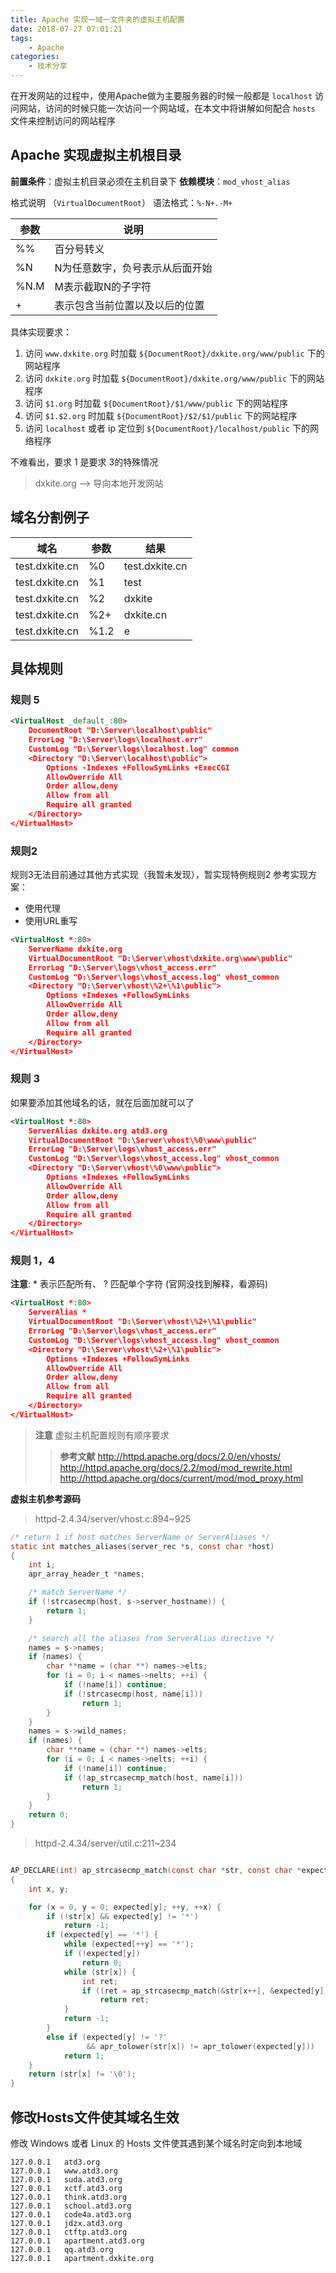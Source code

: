 ```yaml
---
title: Apache 实现一域一文件夹的虚拟主机配置
date: 2018-07-27 07:01:21
tags:
    - Apache
categories:
    - 技术分享
---
```


在开发网站的过程中，使用Apache做为主要服务器的时候一般都是 `localhost` 访问网站，访问的时候只能一次访问一个网站域，在本文中将讲解如何配合 `hosts` 文件来控制访问的网站程序

<!-- more -->

## Apache 实现虚拟主机根目录

**前置条件**：虚拟主机目录必须在主机目录下
**依赖模块**：`mod_vhost_alias`

格式说明 （`VirtualDocumentRoot`） 语法格式：`%-N+.-M+`

| 参数  | 说明  |
|-------|-------|
| %% | 百分号转义 |
| %N | N为任意数字，负号表示从后面开始 |
| %N.M | M表示截取N的子字符 |
| + | 表示包含当前位置以及以后的位置 |

具体实现要求： 

1. 访问 `www.dxkite.org` 时加载 `${DocumentRoot}/dxkite.org/www/public` 下的网站程序
2. 访问 `dxkite.org` 时加载 `${DocumentRoot}/dxkite.org/www/public` 下的网站程序
3. 访问 `$1.org` 时加载 `${DocumentRoot}/$1/www/public` 下的网站程序
4. 访问 `$1.$2.org` 时加载 `${DocumentRoot}/$2/$1/public` 下的网站程序
5. 访问 `localhost` 或者 ip 定位到 `${DocumentRoot}/localhost/public` 下的网络程序

不难看出，要求 1 是要求 3的特殊情况

> dxkite.org --> 导向本地开发网站

## 域名分割例子 

| 域名 | 参数 | 结果 |
|---|--------|-------|
| test.dxkite.cn | %0 |  test.dxkite.cn |
| test.dxkite.cn | %1 |  test |
| test.dxkite.cn | %2 |  dxkite |
| test.dxkite.cn | %2+ |  dxkite.cn |
| test.dxkite.cn | %1.2 |  e |


## 具体规则 

### 规则 5

```xml
<VirtualHost _default_:80>
    DocumentRoot "D:\Server\localhost\public"
    ErrorLog "D:\Server\logs\localhost.err"
    CustomLog "D:\Server\logs\localhost.log" common
    <Directory "D:\Server\localhost\public">
        Options -Indexes +FollowSymLinks +ExecCGI
        AllowOverride All
        Order allow,deny
        Allow from all
        Require all granted
    </Directory>
</VirtualHost>
```

### 规则2

规则3无法目前通过其他方式实现（我暂未发现），暂实现特例规则2
参考实现方案：

- 使用代理
- 使用URL重写

```xml
<VirtualHost *:80>
    ServerName dxkite.org
    VirtualDocumentRoot "D:\Server\vhost\dxkite.org\www\public" 
    ErrorLog "D:\Server\logs\vhost_access.err"
    CustomLog "D:\Server\logs\vhost_access.log" vhost_common
    <Directory "D:\Server\vhost\%2+\%1\public">
        Options +Indexes +FollowSymLinks
        AllowOverride All
        Order allow,deny
        Allow from all
        Require all granted
    </Directory>
</VirtualHost>
```
### 规则 3

如果要添加其他域名的话，就在后面加就可以了

```xml
<VirtualHost *:80>
    ServerAlias dxkite.org atd3.org
    VirtualDocumentRoot "D:\Server\vhost\%0\www\public" 
    ErrorLog "D:\Server\logs\vhost_access.err"
    CustomLog "D:\Server\logs\vhost_access.log" vhost_common
    <Directory "D:\Server\vhost\%0\www\public">
        Options +Indexes +FollowSymLinks
        AllowOverride All
        Order allow,deny
        Allow from all
        Require all granted
    </Directory>
</VirtualHost>
```

### 规则 1，4

**注意**: * 表示匹配所有、 ? 匹配单个字符 (官网没找到解释，看源码)

```xml
<VirtualHost *:80>
    ServerAlias *
    VirtualDocumentRoot "D:\Server\vhost\%2+\%1\public" 
    ErrorLog "D:\Server\logs\vhost_access.err"
    CustomLog "D:\Server\logs\vhost_access.log" vhost_common
    <Directory "D:\Server\vhost\%2+\%1\public">
        Options +Indexes +FollowSymLinks
        AllowOverride All
        Order allow,deny
        Allow from all
        Require all granted
    </Directory>
</VirtualHost>
```



> **注意** 虚拟主机配置规则有顺序要求
>> **参考文献**
>> http://httpd.apache.org/docs/2.0/en/vhosts/
>> http://httpd.apache.org/docs/2.2/mod/mod_rewrite.html
>> http://httpd.apache.org/docs/current/mod/mod_proxy.html

**虚拟主机参考源码**
> httpd-2.4.34/server/vhost.c:894~925
```c
/* return 1 if host matches ServerName or ServerAliases */
static int matches_aliases(server_rec *s, const char *host)
{
    int i;
    apr_array_header_t *names;

    /* match ServerName */
    if (!strcasecmp(host, s->server_hostname)) {
        return 1;
    }

    /* search all the aliases from ServerAlias directive */
    names = s->names;
    if (names) {
        char **name = (char **) names->elts;
        for (i = 0; i < names->nelts; ++i) {
            if (!name[i]) continue;
            if (!strcasecmp(host, name[i]))
                return 1;
        }
    }
    names = s->wild_names;
    if (names) {
        char **name = (char **) names->elts;
        for (i = 0; i < names->nelts; ++i) {
            if (!name[i]) continue;
            if (!ap_strcasecmp_match(host, name[i]))
                return 1;
        }
    }
    return 0;
}
```

>httpd-2.4.34/server/util.c:211~234
```c

AP_DECLARE(int) ap_strcasecmp_match(const char *str, const char *expected)
{
    int x, y;

    for (x = 0, y = 0; expected[y]; ++y, ++x) {
        if (!str[x] && expected[y] != '*')
            return -1;
        if (expected[y] == '*') {
            while (expected[++y] == '*');
            if (!expected[y])
                return 0;
            while (str[x]) {
                int ret;
                if ((ret = ap_strcasecmp_match(&str[x++], &expected[y])) != 1)
                    return ret;
            }
            return -1;
        }
        else if (expected[y] != '?'
                 && apr_tolower(str[x]) != apr_tolower(expected[y]))
            return 1;
    }
    return (str[x] != '\0');
}
```

## 修改Hosts文件使其域名生效

修改 Windows 或者 Linux 的 Hosts 文件使其遇到某个域名时定向到本地域

```hosts
127.0.0.1	atd3.org
127.0.0.1	www.atd3.org
127.0.0.1	suda.atd3.org
127.0.0.1	xctf.atd3.org
127.0.0.1	think.atd3.org
127.0.0.1	school.atd3.org
127.0.0.1	code4a.atd3.org
127.0.0.1	jdzx.atd3.org
127.0.0.1	ctftp.atd3.org
127.0.0.1	apartment.atd3.org
127.0.0.1	qq.atd3.org
127.0.0.1	apartment.dxkite.org
```